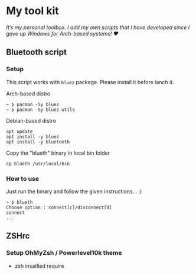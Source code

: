 # My tool kit #

*It’s my personal toolbox. I add my own scripts that I have developed since I gave up Windows for Arch-based systems! &#9829;*

## Bluetooth script ##

### Setup ###
This script works with `bluez` package. Please install it before lanch it. </br>

Arch-based distro </br>
```
~ ❯ pacman -Sy bluez
~ ❯ pacman -Sy bluez-utils
```

Debian-based distro </br>
```
apt update
apt install -y bluez
apt install -y bluetooth
```

Copy the "blueth" binary in local bin folder </br>
```
cp blueth /usr/local/bin
```

### How to use ###
Just run the binary and follow the given instructions... :) </br>
```
~ ❯ blueth
Choose option : connect[c]/disconnect[d]
connect
...
```
## ZSHrc ##

### Setup OhMyZsh / Powerlevel10k theme ###
 - zsh insatlled require
